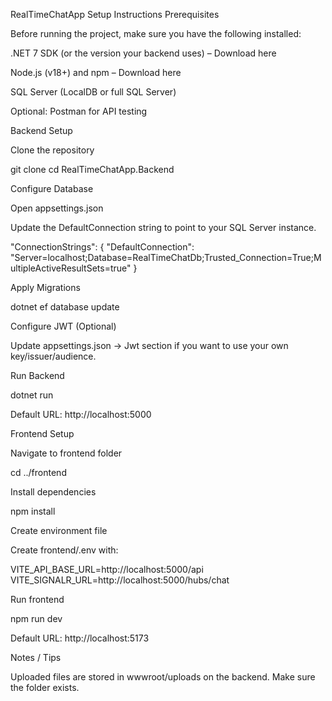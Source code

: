 RealTimeChatApp Setup Instructions
Prerequisites

Before running the project, make sure you have the following installed:

.NET 7 SDK (or the version your backend uses) – Download here

Node.js (v18+) and npm – Download here

SQL Server (LocalDB or full SQL Server)

Optional: Postman for API testing

Backend Setup

Clone the repository

git clone <repo-url>
cd RealTimeChatApp.Backend


Configure Database

Open appsettings.json

Update the DefaultConnection string to point to your SQL Server instance.

"ConnectionStrings": {
  "DefaultConnection": "Server=localhost;Database=RealTimeChatDb;Trusted_Connection=True;MultipleActiveResultSets=true"
}


Apply Migrations

dotnet ef database update


Configure JWT (Optional)

Update appsettings.json → Jwt section if you want to use your own key/issuer/audience.

Run Backend

dotnet run


Default URL: http://localhost:5000

Frontend Setup

Navigate to frontend folder

cd ../frontend


Install dependencies

npm install


Create environment file

Create frontend/.env with:

VITE_API_BASE_URL=http://localhost:5000/api
VITE_SIGNALR_URL=http://localhost:5000/hubs/chat


Run frontend

npm run dev


Default URL: http://localhost:5173

Notes / Tips

Uploaded files are stored in wwwroot/uploads on the backend. Make sure the folder exists.